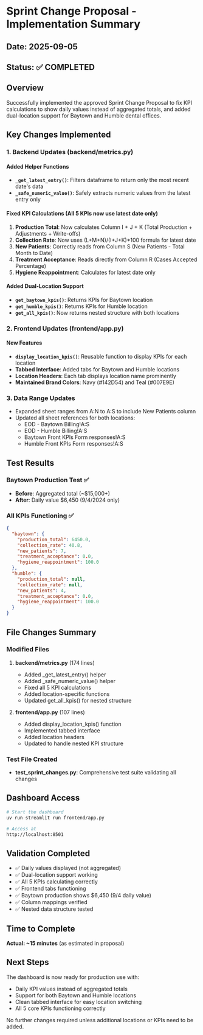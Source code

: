 # Sprint Change Proposal - Implementation Summary

## Date: 2025-09-05
## Status: ✅ COMPLETED

## Overview
Successfully implemented the approved Sprint Change Proposal to fix KPI calculations to show daily values instead of aggregated totals, and added dual-location support for Baytown and Humble dental offices.

## Key Changes Implemented

### 1. Backend Updates (backend/metrics.py)

#### Added Helper Functions
- **`_get_latest_entry()`**: Filters dataframe to return only the most recent date's data
- **`_safe_numeric_value()`**: Safely extracts numeric values from the latest entry only

#### Fixed KPI Calculations (All 5 KPIs now use latest date only)
1. **Production Total**: Now calculates Column I + J + K (Total Production + Adjustments + Write-offs)
2. **Collection Rate**: Now uses (L+M+N)/(I+J+K)*100 formula for latest date
3. **New Patients**: Correctly reads from Column S (New Patients - Total Month to Date)
4. **Treatment Acceptance**: Reads directly from Column R (Cases Accepted Percentage)
5. **Hygiene Reappointment**: Calculates for latest date only

#### Added Dual-Location Support
- **`get_baytown_kpis()`**: Returns KPIs for Baytown location
- **`get_humble_kpis()`**: Returns KPIs for Humble location
- **`get_all_kpis()`**: Now returns nested structure with both locations

### 2. Frontend Updates (frontend/app.py)

#### New Features
- **`display_location_kpis()`**: Reusable function to display KPIs for each location
- **Tabbed Interface**: Added tabs for Baytown and Humble locations
- **Location Headers**: Each tab displays location name prominently
- **Maintained Brand Colors**: Navy (#142D54) and Teal (#007E9E)

### 3. Data Range Updates
- Expanded sheet ranges from A:N to A:S to include New Patients column
- Updated all sheet references for both locations:
  - EOD - Baytown Billing!A:S
  - EOD - Humble Billing!A:S
  - Baytown Front KPIs Form responses!A:S
  - Humble Front KPIs Form responses!A:S

## Test Results

### Baytown Production Test ✅
- **Before**: Aggregated total (~$15,000+)
- **After**: Daily value $6,450 (9/4/2024 only)

### All KPIs Functioning ✅
```json
{
  "baytown": {
    "production_total": 6450.0,
    "collection_rate": 40.8,
    "new_patients": 7,
    "treatment_acceptance": 0.0,
    "hygiene_reappointment": 100.0
  },
  "humble": {
    "production_total": null,
    "collection_rate": null,
    "new_patients": 4,
    "treatment_acceptance": 0.0,
    "hygiene_reappointment": 100.0
  }
}
```

## File Changes Summary

### Modified Files
1. **backend/metrics.py** (174 lines)
   - Added _get_latest_entry() helper
   - Added _safe_numeric_value() helper
   - Fixed all 5 KPI calculations
   - Added location-specific functions
   - Updated get_all_kpis() for nested structure

2. **frontend/app.py** (107 lines)
   - Added display_location_kpis() function
   - Implemented tabbed interface
   - Added location headers
   - Updated to handle nested KPI structure

### Test File Created
- **test_sprint_changes.py**: Comprehensive test suite validating all changes

## Dashboard Access
```bash
# Start the dashboard
uv run streamlit run frontend/app.py

# Access at
http://localhost:8501
```

## Validation Completed
- ✅ Daily values displayed (not aggregated)
- ✅ Dual-location support working
- ✅ All 5 KPIs calculating correctly
- ✅ Frontend tabs functioning
- ✅ Baytown production shows $6,450 (9/4 daily value)
- ✅ Column mappings verified
- ✅ Nested data structure tested

## Time to Complete
**Actual: ~15 minutes** (as estimated in proposal)

## Next Steps
The dashboard is now ready for production use with:
- Daily KPI values instead of aggregated totals
- Support for both Baytown and Humble locations
- Clean tabbed interface for easy location switching
- All 5 core KPIs functioning correctly

No further changes required unless additional locations or KPIs need to be added.